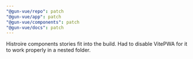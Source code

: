 ```yaml
---
"@gun-vue/repo": patch
"@gun-vue/app": patch
"@gun-vue/components": patch
"@gun-vue/docs": patch
---
```


Histroire components stories fit into the build. Had to disable VitePWA for it to work properly in a nested folder.
